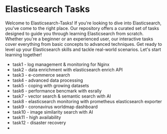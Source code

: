 # Elasticsearch Tasks 

Welcome to Elasticsearch-Tasks! If you're looking to dive into Elasticsearch, you've come to the right place. Our repository offers a curated set of tasks designed to guide you through learning Elasticsearch from scratch. Whether you're a beginner or an experienced user, our interactive tasks cover everything from basic concepts to advanced techniques. Get ready to level up your Elasticsearch skills and tackle real-world scenarios. Let's start learning together!

* task1 - log management & monitoring for Nginx
* task2 - data enrichment with elasticsearch enrich API
* task3 - e-commerce search 
* task4 - advanced data processing
* task5 - coping with growing datasets
* task6 - performance bencmark with esrally
* task7 - vector search & semantic search with AI
* task8 - elasticsearch monitoring with prometheus elasticsearch exporter
* task9 - coronavirus worldmap dashboard
* task10 - image similarity search with AI
* task11 - high availability
* task12 - disaster recovery
* 
